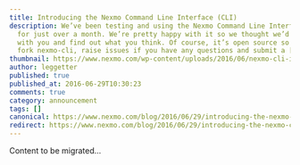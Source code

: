 ```yaml
---
title: Introducing the Nexmo Command Line Interface (CLI)
description: We’ve been testing and using the Nexmo Command Line Interface (CLI)
  for just over a month. We’re pretty happy with it so we thought we’d share it
  with you and find out what you think. Of course, it’s open source so please do
  fork nexmo-cli, raise issues if you have any questions and submit a […]
thumbnail: https://www.nexmo.com/wp-content/uploads/2016/06/nexmo-cli-installed.jpg
author: leggetter
published: true
published_at: 2016-06-29T10:30:23
comments: true
category: announcement
tags: []
canonical: https://www.nexmo.com/blog/2016/06/29/introducing-the-nexmo-command-line-interface-cli
redirect: https://www.nexmo.com/blog/2016/06/29/introducing-the-nexmo-command-line-interface-cli
---
```

Content to be migrated...